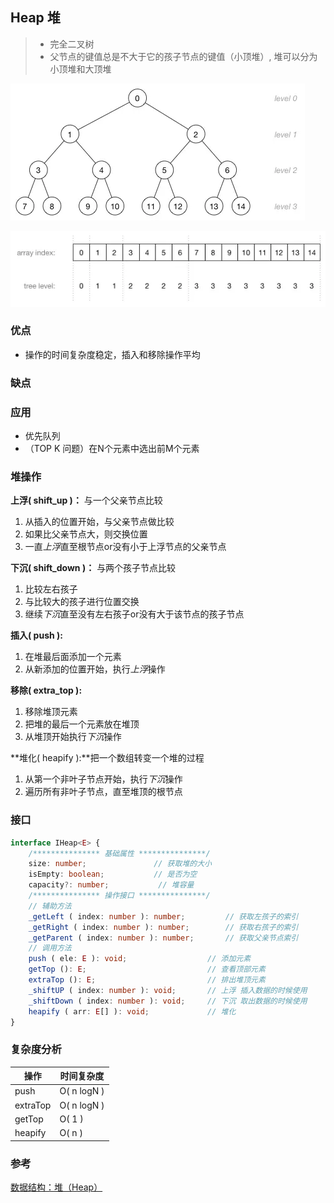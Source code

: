 

## Heap 堆

> * 完全二叉树
> * 父节点的键值总是不大于它的孩子节点的键值（小顶堆）, 堆可以分为小顶堆和大顶堆

![堆](public/堆.png)

![堆数组](public/堆数组.png)

### 优点

* 操作的时间复杂度稳定，插入和移除操作平均

### 缺点

### 应用

* 优先队列
* （TOP K 问题）在N个元素中选出前M个元素

### 堆操作

**上浮( shift_up )：** 与一个父亲节点比较

1. 从插入的位置开始，与父亲节点做比较
2. 如果比父亲节点大，则交换位置
3. 一直*上浮*直至根节点or没有小于上浮节点的父亲节点

**下沉( shift_down )：** 与两个孩子节点比较

1. 比较左右孩子
2. 与比较大的孩子进行位置交换
3. 继续*下沉*直至没有左右孩子or没有大于该节点的孩子节点

**插入( push ):**

1. 在堆最后面添加一个元素
2. 从新添加的位置开始，执行*上浮*操作

**移除( extra_top ):**

1. 移除堆顶元素
2. 把堆的最后一个元素放在堆顶
3. 从堆顶开始执行*下沉*操作

**堆化( heapify ):**把一个数组转变一个堆的过程

1. 从第一个非叶子节点开始，执行*下沉*操作
2. 遍历所有非叶子节点，直至堆顶的根节点

### 接口

``` TypeScript
interface IHeap<E> {
    /*************** 基础属性 ***************/
    size: number;               // 获取堆的大小
    isEmpty: boolean;           // 是否为空
    capacity?: number;           // 堆容量
    /*************** 操作接口 ***************/
    // 辅助方法
    _getLeft ( index: number ): number;         // 获取左孩子的索引
    _getRight ( index: number ): number;        // 获取右孩子的索引
    _getParent ( index: number ): number;       // 获取父亲节点索引
    // 调用方法
    push ( ele: E ): void;                  // 添加元素
    getTop (): E;                           // 查看顶部元素
    extraTop (): E;                         // 排出堆顶元素
    _shiftUP ( index: number ): void;       // 上浮 插入数据的时候使用
    _shiftDown ( index: number ): void;     // 下沉 取出数据的时候使用
    heapify ( arr: E[] ): void;             // 堆化
}
```

### 复杂度分析

| 操作     | 时间复杂度   |
|----------|-------------|
| push     | O( n logN ) |
| extraTop | O( n logN ) |
| getTop   | O( 1 )      |
| heapify  | O( n )      |

### 参考

[数据结构：堆（Heap）](https://www.jianshu.com/p/6b526aa481b1)

